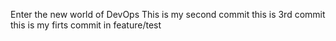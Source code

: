 Enter the new world of DevOps 
This is my second commit 
this is 3rd commit
this is my firts commit in feature/test